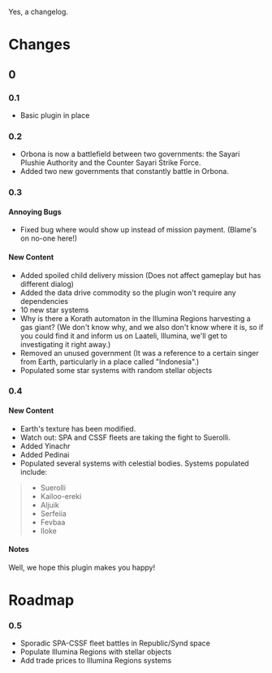 Yes, a changelog.


# Changes
## 0
### 0.1
* Basic plugin in place
### 0.2
* Orbona is now a battlefield between two governments: the Sayari Plushie Authority and the Counter Sayari Strike Force.
* Added two new governments that constantly battle in Orbona.
### 0.3
#### Annoying Bugs
* Fixed bug where <credits> would show up instead of mission payment. (Blame's on no-one here!)
#### New Content
* Added spoiled child delivery mission (Does not affect gameplay but has different dialog)
* Added the data drive commodity so the plugin won't require any dependencies
* 10 new star systems
* Why is there a Korath automaton in the Illumina Regions harvesting a gas giant? (We don't know why, and we also don't know where it is, so if you could find it and inform us on Laateli, Illumina, we'll get to investigating it right away.)
* Removed an unused government (It was a reference to a certain singer from Earth, particularly in a place called "Indonesia".)
* Populated some star systems with random stellar objects
### 0.4
#### New Content
* Earth's texture has been modified.
* Watch out: SPA and CSSF fleets are taking the fight to Suerolli.
* Added Yinachr
* Added Pedinai
* Populated several systems with celestial bodies. Systems populated include:
>* Suerolli
>* Kailoo-ereki
>* Aljuik
>* Serfeiia
>* Fevbaa
>* Iloke

#### Notes
Well, we hope this plugin makes you happy!
 
# Roadmap
### 0.5
* Sporadic SPA-CSSF fleet battles in Republic/Synd space
* Populate Illumina Regions with stellar objects
* Add trade prices to Illumina Regions systems
